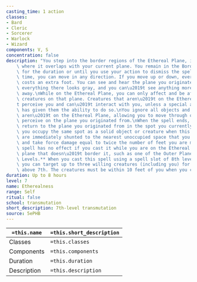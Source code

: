 ```yaml
---
casting_time: 1 action
classes:
- Bard
- Cleric
- Sorcerer
- Warlock
- Wizard
components: V, S
concentration: false
description: "You step into the border regions of the Ethereal Plane, in the area\
    \ where it overlaps with your current plane. You remain in the Border Ethereal\
    \ for the duration or until you use your action to dismiss the spell. During this\
    \ time, you can move in any direction. If you move up or down, every foot of movement\
    \ costs an extra foot. You can see and hear the plane you originated from, but\
    \ everything there looks gray, and you can\u2019t see anything more than 60 feet\
    \ away.\nWhile on the Ethereal Plane, you can only affect and be affected by other\
    \ creatures on that plane. Creatures that aren\u2019t on the Ethereal Plane can\u2019\
    t perceive you and can\u2019t interact with you, unless a special ability or magic\
    \ has given them the ability to do so.\nYou ignore all objects and effects that\
    \ aren\u2019t on the Ethereal Plane, allowing you to move through objects you\
    \ perceive on the plane you originated from.\nWhen the spell ends, you immediately\
    \ return to the plane you originated from in the spot you currently occupy. If\
    \ you occupy the same spot as a solid object or creature when this happens, you\
    \ are immediately shunted to the nearest unoccupied space that you can occupy\
    \ and take force damage equal to twice the number of feet you are moved.\nThis\
    \ spell has no effect if you cast it while you are on the Ethereal Plane or a\
    \ plane that doesn\u2019t border it, such as one of the Outer Planes.\n**At Higher\
    \ Levels.** When you cast this spell using a spell slot of 8th level or higher,\
    \ you can target up to three willing creatures (including you) for each slot level\
    \ above 7th. The creatures must be within 10 feet of you when you cast the spell."
duration: Up to 8 hours
level: 7
name: Etherealness
range: Self
ritual: false
school: transmutation
short_description: 7th-level transmutation
source: 5ePHB
---
```


| `=this.name` | `=this.short_description` |
| ------------ | ------------------------- |
| Classes      | `=this.classes`           |
| Components   | `=this.components`        |
| Duration     | `=this.duration`          |
| Description  | `=this.description`       |